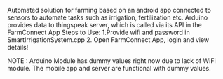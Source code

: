 Automated solution for farming based on an android app connected to sensors to automate tasks such as irrigation, fertilization etc.
Arduino provides data to thingspeak server, which is called via its API in the FarmConnect App
Steps to Use:
  1.Provide wifi and password in SmartIrrigationSystem.cpp
  2. Open FarmConnect App, login and view details!

NOTE : Arduino Module has dummy values right now due to lack of WiFi module. The mobile app and server are functional with dummy values.
